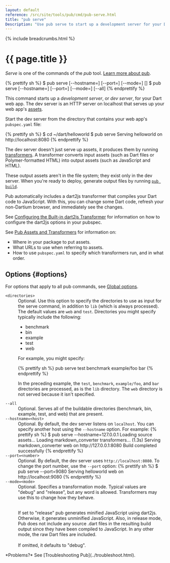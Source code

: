 ```yaml
---
layout: default
reference: /src/site/tools/pub/cmd/pub-serve.html
title: "pub serve"
Description: "Use pub serve to start up a development server for your Dart application."
---
```


{% include breadcrumbs.html %}

# {{ page.title }}

_Serve_ is one of the commands of the _pub_ tool.
[Learn more about pub](/tools/pub/).

{% prettify sh %}
$ pub serve [--hostname=<host>] [--port=<number>] [--mode=<mode>] [<directories>]
$ pub serve [--hostname=<host>] [--port=<number>] [--mode=<mode>] [--all]
{% endprettify %}

This command starts up a _development server_, or _dev server_,
for your Dart web app. The dev server is an HTTP server on localhost
that serves up your web app's [assets](/tools/pub/glossary.html#asset).

Start the dev server from the directory that contains your web app's
`pubspec.yaml` file:

{% prettify sh %}
$ cd ~/dart/helloworld
$ pub serve
Serving helloworld on http://localhost:8080
{% endprettify %}

The dev server doesn't just serve up assets, it produces them by running
[transformers](/tools/pub/glossary.html#transformer). A transformer converts
input assets (such as Dart files or Polymer-formatted HTML) into output assets
(such as JavaScript and HTML).

These output assets aren't in the file system; they exist only in the dev
server. When you're ready to deploy, generate output files by running
[`pub build`](pub-build.html).

Pub automatically includes a dart2js transformer that compiles your Dart code
to JavaScript. With this, you can change some Dart code, refresh your
non-Dartium browser, and immediately see the changes.

See
[Configuring the Built-in dart2js Transformer](/tools/pub/dart2js-transformer.html)
for information on how to configure the dart2js options in your pubspec.

See [Pub Assets and Transformers](/tools/pub/assets-and-transformers.html) for
information on:

* Where in your package to put assets.
* What URLs to use when referring to assets.
* How to use `pubspec.yaml` to specify which transformers run, and in
  what order.

## Options {#options}

For options that apply to all pub commands, see
[Global options](/tools/pub/cmd/#global-options).

<dl>
<dt><code>&lt;directories&gt;</code></dt>
<dd>Optional. Use this option to specify the directories to use
as input for the serve command, in addition to <code>lib</code>
(which is always processed).
The default values are <code>web</code> and <code>test</code>.
Directories you might specify typically include the following:

<ul>
<li>benchmark</li>
<li>bin</li>
<li>example</li>
<li>test</li>
<li>web</li>
</ul>

For example, you might specify:

{% prettify sh %}
pub serve test benchmark example/foo bar
{% endprettify %}

In the preceding example, the <code>test</code>, <code>benchmark</code>,
<code>example/foo</code>, and <code>bar</code> directories are processed,
as is the <code>lib</code> directory.
The <code>web</code> directory is not served because it isn't specified.</dd>

<dt><code>--all</code></dt>
<dd>Optional. Serves all of the buildable directories (benchmark, bin, example,
test, and web) that are present.</dd>

<dt><code>--hostname=&lt;host&gt;</code></dt>
<dd>Optional. By default, the dev server listens on <code>localhost</code>.
You can specify another host using the <code>--hostname</code> option.
For example:
{% prettify sh %}
$ pub serve --hostname=127.0.0.1
Loading source assets...
Loading markdown_converter transformers... (1.3s)
Serving markdown_converter web on http://127.0.0.1:8080
Build completed successfully
{% endprettify %}
</dd>

<dt><code>--port=&lt;number&gt;</code></dt>
<dd>Optional. By default, the dev server uses <code>http://localhost:8080</code>.
To change the port number, use the <code>--port</code> option:
{% prettify sh %}
$ pub serve --port=9080
Serving helloworld web on http://localhost:9080
{% endprettify %}
</dd>

<dt><code>--mode=&lt;mode&gt;</code></dt>
<dd>Optional. Specifies a transformation mode. Typical values are
"debug" and "release", but any word is allowed.
Transformers may use this to change how they behave.<br><br>

If set to "release" pub generates minified JavaScript using dart2js.
Otherwise, it generates unminified JavaScript.
Also, in release mode, Pub does not include any source .dart
files in the resulting build output since they have
been compiled to JavaScript. In any other mode, the raw Dart files are
included.<br><br>
If omitted, it defaults to "debug".</dd>

</dl>

<aside class="alert alert-info" markdown="1">
*Problems?*
See [Troubleshooting Pub](../troubleshoot.html).
</aside>
